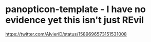 # panopticon-template - I have no evidence yet this isn't just REvil

https://twitter.com/AlvieriD/status/1589696573151531008
